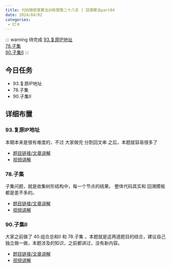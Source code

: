 ```yaml
---
title: 代码随想录算法训练营第二十八天 | 回溯算法part04
date: 2024/04/02
categories:
 - 打卡
---
```

::: warning 待完成
[93.复原IP地址](/blogs/algorithm/leetcode93.md)<br/>
[78.子集](/blogs/algorithm/leetcode78.md)<br/>
[90.子集II](/blogs/algorithm/leetcode90.md)
:::

## 今日任务
- 93.复原IP地址
- 78.子集
- 90.子集II

## 详细布置
### 93.复原IP地址
本期本来是很有难度的，不过 大家做完 分割回文串 之后，本题就容易很多了 

- [题目链接/文章讲解](https://programmercarl.com/0093.%E5%A4%8D%E5%8E%9FIP%E5%9C%B0%E5%9D%80.html)
- [视频讲解](https://www.bilibili.com/video/BV1XP4y1U73i/)

### 78.子集
子集问题，就是收集树形结构中，每一个节点的结果。 整体代码其实和 回溯模板都是差不多的。 

- [题目链接/文章讲解](https://programmercarl.com/0078.%E5%AD%90%E9%9B%86.html)
- [视频讲解](https://www.bilibili.com/video/BV1U84y1q7Ci)

### 90.子集II

大家之前做了 40.组合总和II 和 78.子集 ，本题就是这两道题目的结合，建议自己独立做一做，本题涉及的知识，之前都讲过，没有新内容。 

- [题目链接/文章讲解](https://programmercarl.com/0090.%E5%AD%90%E9%9B%86II.html)
- [视频讲解](https://www.bilibili.com/video/BV1vm4y1F71J)